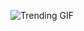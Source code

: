![Trending GIF](https://media2.giphy.com/media/v1.Y2lkPThiYjIxNzcyNTRyc2ZzdWhpbGtya2dxMThsZno4cDdzZjN2cmhrc3F2eDYwdzdpNiZlcD12MV9naWZzX3NlYXJjaCZjdD1n/bGgsc5mWoryfgKBx1u/giphy.gif)
